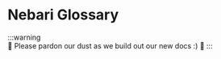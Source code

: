 # Nebari Glossary

:::warning    
:construction: Please pardon our dust as we build out our new docs :) :construction:
:::

